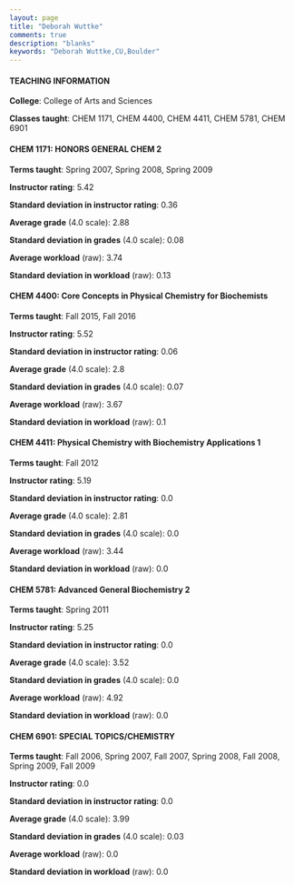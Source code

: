 ```yaml
---
layout: page
title: "Deborah Wuttke" 
comments: true
description: "blanks"
keywords: "Deborah Wuttke,CU,Boulder"
---
```

<head>
<script src="https://ajax.googleapis.com/ajax/libs/jquery/2.1.3/jquery.min.js"></script>
<script src="https://dl.dropboxusercontent.com/s/pc42nxpaw1ea4o9/highcharts.js?dl=0"></script>
<!-- <script src="../assets/js/highcharts.js"></script> -->
<style type="text/css">@font-face {
	font-family: "Bebas Neue";
	src: url(https://www.filehosting.org/file/details/544349/BebasNeue Regular.otf) format("opentype");
	}
	h1.Bebas { 
		font-family: "Bebas Neue", Verdana, Tahoma;
	}
</style>
</head>
	   
#### TEACHING INFORMATION

**College**: College of Arts and Sciences

**Classes taught**: CHEM 1171, CHEM 4400, CHEM 4411, CHEM 5781, CHEM 6901

#### CHEM 1171: HONORS GENERAL CHEM 2

**Terms taught**: Spring 2007, Spring 2008, Spring 2009

**Instructor rating**: 5.42

**Standard deviation in instructor rating**: 0.36

**Average grade** (4.0 scale): 2.88

**Standard deviation in grades** (4.0 scale): 0.08

**Average workload** (raw): 3.74

**Standard deviation in workload** (raw): 0.13

#### CHEM 4400: Core Concepts in Physical Chemistry for Biochemists

**Terms taught**: Fall 2015, Fall 2016

**Instructor rating**: 5.52

**Standard deviation in instructor rating**: 0.06

**Average grade** (4.0 scale): 2.8

**Standard deviation in grades** (4.0 scale): 0.07

**Average workload** (raw): 3.67

**Standard deviation in workload** (raw): 0.1

#### CHEM 4411: Physical Chemistry with Biochemistry Applications 1

**Terms taught**: Fall 2012

**Instructor rating**: 5.19

**Standard deviation in instructor rating**: 0.0

**Average grade** (4.0 scale): 2.81

**Standard deviation in grades** (4.0 scale): 0.0

**Average workload** (raw): 3.44

**Standard deviation in workload** (raw): 0.0

#### CHEM 5781: Advanced General Biochemistry 2

**Terms taught**: Spring 2011

**Instructor rating**: 5.25

**Standard deviation in instructor rating**: 0.0

**Average grade** (4.0 scale): 3.52

**Standard deviation in grades** (4.0 scale): 0.0

**Average workload** (raw): 4.92

**Standard deviation in workload** (raw): 0.0

#### CHEM 6901: SPECIAL TOPICS/CHEMISTRY

**Terms taught**: Fall 2006, Spring 2007, Fall 2007, Spring 2008, Fall 2008, Spring 2009, Fall 2009

**Instructor rating**: 0.0

**Standard deviation in instructor rating**: 0.0

**Average grade** (4.0 scale): 3.99

**Standard deviation in grades** (4.0 scale): 0.03

**Average workload** (raw): 0.0

**Standard deviation in workload** (raw): 0.0


